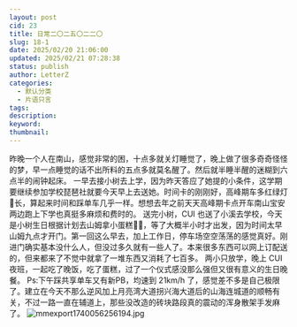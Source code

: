 ```yaml
---
layout: post
cid: 23
title: 日常二〇二五〇二二〇
slug: 18-1
date: 2025/02/20 21:06:00
updated: 2025/02/21 07:28:38
status: publish
author: LetterZ
categories: 
  - 默认分类
  - 片语只言
tags: 
description: 
keyword: 
thumbnail: 
---
```



昨晚一个人在南山，感觉非常的困，十点多就关灯睡觉了，晚上做了很多奇奇怪怪的梦，早一点睡觉的话不出所料的五点多就莫名醒了。然后就半睡半醒的迷糊到六点半的闹钟起床。
一早去接小树去上学，因为昨天答应了她提的小条件，这学期要继续参加学校琵琶社就要今天早上去送她。时间卡的刚刚好，高峰期车多红绿灯🚦长，算起来时间和踩单车几乎一样。想想去年之前天天高峰期卡点开车南山宝安两边跑上下学也真挺多麻烦和费时的。
送完小树，CUI 也送了小溪去学校，今天是小树生日根据计划去山姆拿小蛋糕🎂🍰，等了大概半小时才出发，因为时间太早山姆九点才开门。第一回这么早去，加上工作日，停车场空空荡荡的感觉真好。刚进门确实基本没什么人，但没过多久就有一些人了。本来很多东西可以网上订配送的，但来都来了不觉中就拿了一堆东西又消耗了七百多。
两小只放学，晚上 CUI 夜班，一起吃了晚饭，吃了蛋糕，过了一个仪式感没那么强但又很有意义的生日晚餐。
Ps:下午踩共享单车又有新PB，均速到 21km/h 了，感觉差不多是自己极限了。建立在今天不那么逆风加上月亮湾大道拐兴海大道后的山海连城道的顺畅有关，不过一路一直在辅道上，那些没改造的砖块路段真的震动的浑身散架手发麻了。
![mmexport1740056256194.jpg][1]

  [1]: https://zme.life/usr/uploads/2025/02/2834047513.jpg